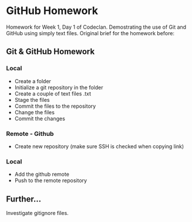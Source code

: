 # GitHub Homework

Homework for Week 1, Day 1 of Codeclan. Demostrating the use of Git and GitHub using simply text files. Original brief for the homework before:


## Git & GitHub Homework

### Local

* Create a folder
* Initialize a git repository in the folder
* Create a couple of text files .txt
* Stage the files
* Commit the files to the repository
* Change the files
* Commit the changes

### Remote - Github

* Create new repository (make sure SSH is checked when copying link)

### Local

* Add the github remote
*  Push to the remote repository


## Further...

Investigate gitignore files.
